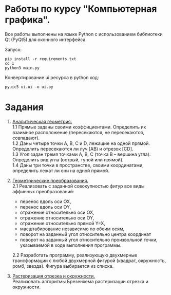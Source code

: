 # Работы по курсу "Компьютерная графика".

Все работы выполнены на языке Python с использованием библиотеки Qt (PyQt5) для оконного интерфейса.

Запуск:
```
pip install -r requirements.txt
cd 1
python3 main.py
```
Конвертирование ui ресурса в python код:
```
pyuic5 ui.ui -o ui.py
```

# Задания
1) [Аналитическая геометрия.](https://github.com/Sergkon99/computer-graphics/tree/master/1)    
    1.1 Прямые заданы своими коэффициентами. Определить их взаимное расположение (пересекаются, не пересекаются, совпадают).    
    1.2 Даны четыре точки A, B, C и D, лежащие на одной прямой. Определить пересекаются ли луч [AB) и отрезок [CD].    
    1.3 Угол задан тремя точками А, В, С (точка В – вершина угла). Определить вид угла (острый, тупой или прямой).   
    1.4 Даны три точки в пространстве, своими координатами, определить лежат ли они на одной прямой.    
2) [Геометрические преобразования.](https://github.com/Sergkon99/computer-graphics/tree/master/2)    
    2.1 Реализовать с заданной совокупностью фигур все виды аффинных преобразований:    
    * перенос вдоль оси OX,
    * перенос вдоль оси OY,
    * отражение относительно оси OX,
    * отражение относительно оси OY,
    * отражение относительно прямой Y=X,
    * масштабирование независимо по обеим осям, 
    * поворот на заданный угол относительно центра координат
    * поворот на заданный угол относительно произвольной точки, указываемой в ходе выполнения программы.

    2.2 Разработать программу, реализующую двухмерные трансформации с любой двухмерной фигурой (квадрат, окружность, ромб, звезда). Фигура выбирается из списка.    
3) [Растеризация отрезка и окружности.](https://github.com/Sergkon99/computer-graphics/tree/master/3)    
Реализовать алгоритмы Брезенхема растеризации отрезка и окружности.




